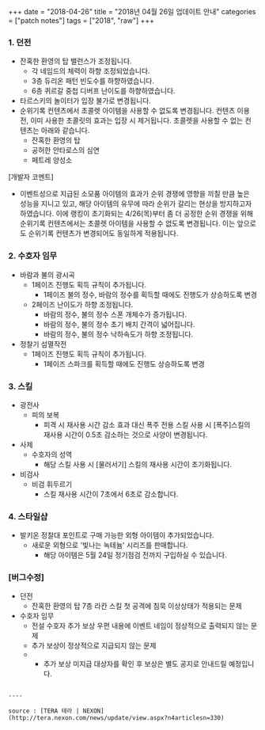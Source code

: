 +++
date = "2018-04-26"
title = "2018년 04월 26일 업데이트 안내"
categories = ["patch notes"]
tags = ["2018", "raw"]
+++

### 1. 던전
- 잔혹한 환영의 탑 밸런스가 조정됩니다.
  - 각 네임드의 체력이 하향 조정되었습니다.
  - 3층 듀리온 패턴 빈도수를 하향하였습니다.
  - 6층 퀴르갈 중첩 디버프 난이도를 하향하였습니다.
- 타르스키의 놀이터가 입장 불가로 변경됩니다.
- 순위기록 컨텐츠에서 초콜렛 아이템을 사용할 수 없도록 변경됩니다. 컨텐츠 이용 전, 이미 사용한 초콜릿의 효과는 입장 시 제거됩니다. 초콜렛을 사용할 수 없는 컨텐츠는 아래와 같습니다.
  - 잔혹한 환영의 탑
  - 공허한 안타로스의 심연
  - 페트레 양성소

[개발자 코멘트]
- 이벤트성으로 지급된 소모품 아이템의 효과가 순위 경쟁에 영향을 끼칠 만큼 높은 성능을 지니고 있고, 해당 아이템의 유무에 따라 순위가 갈리는 현상을 방지하고자 하였습니다.  이에 랭킹이 초기화되는 4/26(목)부터 좀 더 공정한 순위 경쟁을 위해 순위기록 컨텐츠에서는 초콜렛 아이템을 사용할 수 없도록 변경됩니다. 이는 앞으로도 순위기록 컨텐츠가 변경되어도 동일하게 적용됩니다.

### 2. 수호자 임무
- 바람과 불의 광시곡
  - 1페이즈 진행도 획득 규칙이 추가됩니다.
    - 1페이즈 불의 정수, 바람의 정수를 획득할 때에도 진행도가 상승하도록 변경
  - 2페이즈 난이도가 하향 조정됩니다.
    - 바람의 정수, 불의 정수 스폰 개체수가 증가됩니다.
    - 바람의 정수, 불의 정수 초기 배치 간격이 넓어집니다.
    - 바람의 정수, 불의 정수 낙하속도가 하향 조정됩니다.
- 정찰기 섬멸작전
  - 1페이즈 진행도 획득 규칙이 추가됩니다.
    - 1페이즈 스파크를 획득할 때에도 진행도 상승하도록 변경

### 3. 스킬
- 광전사
  - 피의 보복
    - 피격 시 재사용 시간 감소 효과 대신 폭주 전용 스킬 사용 시 [폭주]스킬의 재사용 시간이 0.5초 감소하는 것으로 사양이 변경됩니다.
- 사제
  - 수호자의 성역
    - 해당 스킬 사용 시 [물러서기] 스킬의 재사용 시간이 초기화됩니다.
- 비검사
  - 비검 휘두르기
    - 스킬 재사용 시간이 7초에서 6초로 감소합니다.

### 4. 스타일샵
- 발키온 정찰대 포인트로 구매 가능한 외형 아이템이 추가되었습니다.
  - 새로운 외형으로 '빛나는 녹테늄' 시리즈를 판매합니다.
    - 해당 아이템은 5월 24일 정기점검 전까지 구입하실 수 있습니다.

### [버그수정]
- 던전
  - 잔혹한 환영의 탑 7층 라칸 스킬 첫 공격에 침묵 이상상태가 적용되는 문제
- 수호자 임무
  - 전설 수호자 추가 보상 우편 내용에 이벤트 네임이 정상적으로 출력되지 않는 문제
  - 추가 보상이 정상적으로 지급되지 않는 문제
  - * 추가 보상 미지급 대상자를 확인 후 보상은 별도 공지로 안내드릴 예정입니다.
```

----

source : [TERA 테라 | NEXON](http://tera.nexon.com/news/update/view.aspx?n4articlesn=330)
